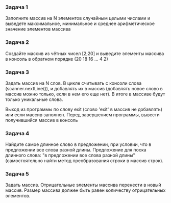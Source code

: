 ### Задача 1

Заполните массив на N элементов случайным целыми числами и выведете максимальное, минимальное и среднее арифметическое значение элементов массива

### Задача 2

Создайте массив из чётных чисел [2;20] и выведите элементы массива в консоль в обратном порядке (20 18 16 ... 4 2)

### Задача 3

Задать массив на N слов. В цикле считывать с консоли слова (scanner.nextLine()), и добавлять их в массив (добавлять новое слово в массив можно только, если в нем его еще нет). В итоге в массиве будут только уникальные слова.

Выход из программы по слову exit (слово 'exit' в массив не добавлять) или если массив заполнен. Перед завершением программы, вывести получившийся массив в консоль

### Задача 4
Найдите самое длинное слово в предложении, при условии, что в предложении все слова разной длины. 
Предложение для поска длинного слова: "в предложении все слова разной длины" (самостоятельно найти метод преобразования строки в массив строк).

### Задача 5
Задать массив. Отрицательные элементы массива перенести в новый массив.
Размер массива должен быть равен количеству отрицательных элементов.





